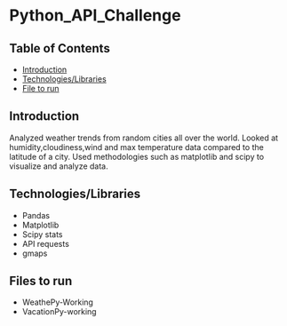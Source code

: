 # Python_API_Challenge

## Table of Contents
* [Introduction](#introduction)
* [Technologies/Libraries](#technologies/libraries)
* [File to run](#file-to-run)

## Introduction
Analyzed weather trends from random cities all over the world. Looked at humidity,cloudiness,wind and max temperature data compared to the latitude of a city. Used methodologies such as matplotlib and scipy to visualize and analyze data. 

## Technologies/Libraries 
* Pandas
* Matplotlib
* Scipy stats
* API requests
* gmaps

## Files to run
* WeathePy-Working
* VacationPy-working